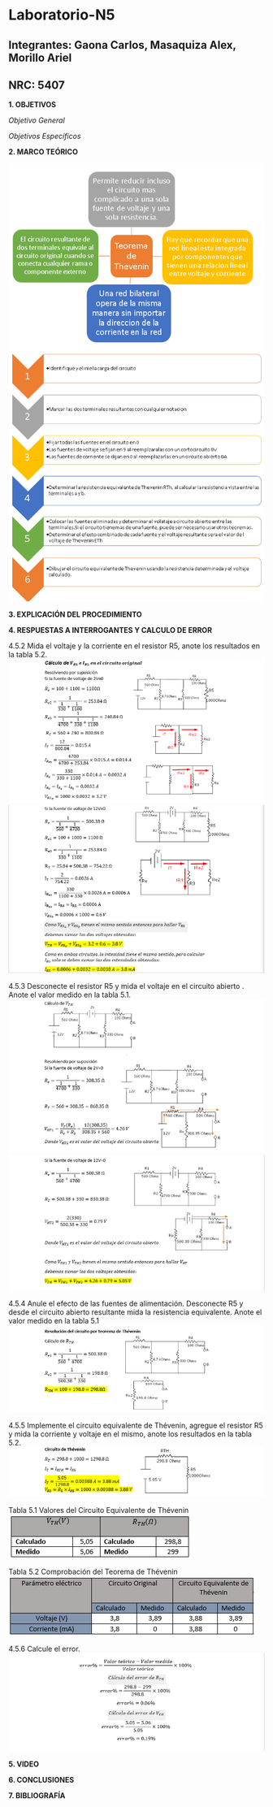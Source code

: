 # Laboratorio-N5
## Integrantes: Gaona Carlos, Masaquiza Alex, Morillo Ariel
## NRC: 5407

**1. OBJETIVOS**

_Objetivo General_


_Objetivos Específicos_


**2. MARCO TEÓRICO**

![Mteorico1]( https://github.com/AlexMP98/Laboratorio-N5/blob/main/Imagenes/Mteorico%20L5.PNG)
![Mteorico2]( https://github.com/AlexMP98/Laboratorio-N5/blob/main/Imagenes/Mteorico%20L5%202.PNG)

**3. EXPLICACIÓN DEL PROCEDIMIENTO**


**4. RESPUESTAS A INTERROGANTES Y CALCULO DE ERROR**          

4.5.2 Mida el voltaje  y la corriente en el resistor R5, anote los resultados en la tabla  5.2.           
![Calculos4]( https://github.com/AlexMP98/Laboratorio-N5/blob/main/Imagenes/Calculos4.png)       
![Calculos5]( https://github.com/AlexMP98/Laboratorio-N5/blob/main/Imagenes/Calculos5.png)      

4.5.3 Desconecte el resistor R5 y mida el voltaje  en el circuito abierto . Anote el valor medido en la tabla 5.1.               
![Calculos2]( https://github.com/AlexMP98/Laboratorio-N5/blob/main/Imagenes/Calculos2.png)       
![Calculos3]( https://github.com/AlexMP98/Laboratorio-N5/blob/main/Imagenes/Calculos3.png)          

4.5.4 Anule el efecto de las fuentes de alimentación. Desconecte R5 y desde el circuito abierto resultante mida la resistencia equivalente. Anote el valor medido en la tabla 5.1            
![Calculos1]( https://github.com/AlexMP98/Laboratorio-N5/blob/main/Imagenes/Calculos1.png)                   

4.5.5 Implemente el circuito equivalente de Thévenin, agregue el resistor R5 y mida la corriente y voltaje en el mismo, anote los resultados en la tabla 5.2.         
![Calculos6]( https://github.com/AlexMP98/Laboratorio-N5/blob/main/Imagenes/Calculos6.png)      

Tabla 5.1 Valores del Circuito Equivalente de Thévenin        
![tabla1]( https://github.com/AlexMP98/Laboratorio-N5/blob/main/Imagenes/tabla1.png)         

Tabla 5.2 Comprobación del Teorema de Thévenin           
![tabla2]( https://github.com/AlexMP98/Laboratorio-N5/blob/main/Imagenes/tabla2.png)         

4.5.6 Calcule el error.      
![error]( https://github.com/AlexMP98/Laboratorio-N5/blob/main/Imagenes/error.png)        


**5. VIDEO**


**6. CONCLUSIONES**

**7. BIBLIOGRAFÍA**

